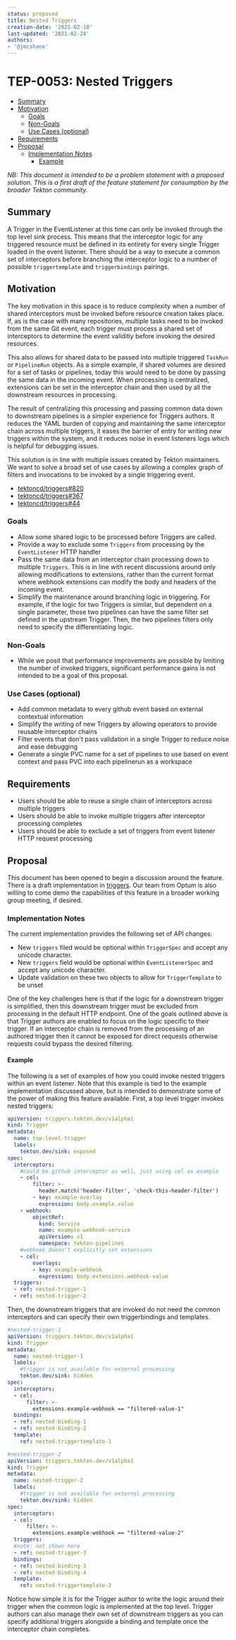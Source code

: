 ```yaml
---
status: proposed
title: Nested Triggers
creation-date: '2021-02-10'
last-updated: '2021-02-24'
authors:
- '@jmcshane'
---
```


# TEP-0053: Nested Triggers

<!-- toc -->
- [Summary](#summary)
- [Motivation](#motivation)
  - [Goals](#goals)
  - [Non-Goals](#non-goals)
  - [Use Cases (optional)](#use-cases-optional)
- [Requirements](#requirements)
- [Proposal](#proposal)
  - [Implementation Notes](#implementation-notes)
    - [Example](#example)
<!-- /toc -->

_NB: This document is intended to be a problem statement with a proposed solution.
This is a first draft of the feature statement for consumption by the broader
Tekton community._

## Summary

A Trigger in the EventListener at this time can only be invoked through the top
level sink process. This means that the interceptor logic for any triggered
resource must be defined in its entirety for every single Trigger loaded in the
event listener. There should be a way to execute a common set of interceptors before
branching the interceptor logic to a number of possible `triggertemplate` and
`triggerbindings` pairings.

## Motivation

The key motivation in this space is to reduce complexity when a number of shared interceptors
must be invoked before resource creation takes place. If, as is the case with many repositories,
multiple tasks need to be invoked from the same Git event, each trigger must process a shared
set of interceptors to determine the event validitiy before invoking the desired resources.

This also allows for shared data to be passed into multiple triggered `TaskRun` or `PipelineRun`
objects. As a simple example, if shared volumes are desired for a set of tasks or pipelines, 
today this would need to be done by passing the same data in the incoming event. 
When processing is centralized, extensions can be set in the interceptor chain and 
then used by all the downstream resources in processing.

The result of centralizing this processing and passing common data down to downstream pipelines
is a simpler experience for Triggers authors. It reduces the YAML burden of copying and maintaining
the same interceptor chain across multiple triggers, it eases the barrier of entry for writing
new triggers within the system, and it reduces noise in event listeners logs which is helpful
for debugging issues.

This solution is in line with multiple issues created by Tekton maintainers. We want to solve
a broad set of use cases by allowing a complex graph of filters and invocations to be invoked
by a single triggering event.

* [tektoncd/triggers#820](https://github.com/tektoncd/triggers/issues/820)
* [tektoncd/triggers#367](https://github.com/tektoncd/triggers/issues/367)
* [tektoncd/triggers#44](https://github.com/tektoncd/triggers/issues/44)

### Goals

* Allow some shared logic to be processed before Triggers are called.
* Provide a way to exclude some `Triggers` from processing by the `EventListener` HTTP handler
* Pass the same data from an interceptor chain processing down to multiple `Triggers`. This is in line with
  recent discussions around only allowing modifications to extensions, rather than the current format
  where webhook extensions can modify the body and headers of the incoming event.
* Simplify the maintenance around branching logic in triggering. For example, if the logic for two
  Triggers is similar, but dependent on a single parameter, those two pipelines can have the same
  filter set defined in the upstream Trigger. Then, the two pipelines filters only need to specify
  the differentiating logic.

### Non-Goals

* While we posit that performance improvements are possible by limiting the number of invoked triggers,
  significant performance gains is not intended to be a goal of this proposal.

### Use Cases (optional)

* Add common metadata to every github event based on external contextual information
* Simplify the writing of new Triggers by allowing operators to provide reusable interceptor chains
* Filter events that don't pass validation in a single Trigger to reduce noise and ease debugging
* Generate a single PVC name for a set of pipelines to use based on event context and pass PVC 
  into each pipelinerun as a workspace

## Requirements

* Users should be able to reuse a single chain of interceptors across multiple triggers
* Users should be able to invoke multiple triggers after interceptor processing completes
* Users should be able to exclude a set of triggers from event listener HTTP request processing

## Proposal

This document has been opened to begin a discussion around the feature. There is a draft implementation
in [triggers](https://github.com/tektoncd/triggers/pull/946). Our team from Optum is also willing
to come demo the capabilities of this feature in a broader working group meeting, if desired.

### Implementation Notes

The current implementation provides the following set of API changes:

* New `triggers` filed would be optional within `TriggerSpec` and accept any unicode character.
* New `triggers` field would be optional within `EventListenerSpec` and accept any unicode character.
* Update validation on these two objects to allow for `TriggerTemplate` to be unset

One of the key challenges here is that if the logic for a downstream trigger is simplified, then this
downstream trigger must be excluded from processing in the default HTTP endpoint. One of the goals
outlined above is that Trigger authors are enabled to focus on the logic specific to their trigger.
If an interceptor chain is removed from the processing of an authored trigger then it cannot be
exposed for direct requests otherwise requests could bypass the desired filtering.

#### Example

The following is a set of examples of how you could invoke nested triggers within an event listener.
Note that this example is tied to the example implementation discussed above, but is intended to demonstrate
some of the power of making this feature available.
First, a top level trigger invokes nested triggers:

```yaml
apiVersion: triggers.tekton.dev/v1alpha1
kind: Trigger
metadata:
  name: top-level-trigger
  labels:
    tekton.dev/sink: exposed
spec:
  interceptors:
    #could be github interceptor as well, just using cel as example
    - cel:
        filter: >-
          header.match('header-filter', 'check-this-header-filter')
        - key: example-overlay
          expression: body.example.value
    - webhook:
        objectRef:
          kind: Service
          name: example-webhook-service
          apiVersion: v1
          namespace: tekton-pipelines
    #webhook doesn't explicitly set extensions
    - cel:
        overlays:
        - key: example-webhook
          expression: body.extensions.webhook-value
  triggers:
  - ref: nested-trigger-1
  - ref: nested-trigger-2
```

Then, the downstream triggers that are invoked do not need the common interceptors and can
specify their own triggerbindings and templates.

```yaml
#nested-trigger-1
apiVersion: triggers.tekton.dev/v1alpha1
kind: Trigger
metadata:
  name: nested-trigger-1
  labels:
    #trigger is not available for external processing
    tekton.dev/sink: hidden
spec:
  interceptors:
  - cel:
      filter: >-
        extensions.example-webhook == "filtered-value-1"
  bindings:
  - ref: nested-binding-1
  - ref: nested-binding-2
  template:
    ref: nested-triggertemplate-1
```

```yaml
#nested-trigger-2
apiVersion: triggers.tekton.dev/v1alpha1
kind: Trigger
metadata:
  name: nested-trigger-2
  labels:
    #trigger is not available for external processing
    tekton.dev/sink: hidden
spec:
  interceptors:
  - cel:
      filter: >-
        extensions.example-webhook == "filtered-value-2"
  triggers:
  #note: not shown here
  - ref: nested-trigger-3
  bindings:
  - ref: nested-binding-3
  - ref: nested-binding-4
  template:
    ref: nested-triggertemplate-2
```

Notice how simple it is for the Trigger author to write the logic around their trigger
when the common logic is implemented at the top level. Trigger authors can also manage
their own set of downstream triggers as you can specify additional triggers alongside
a binding and template once the interceptor chain completes.